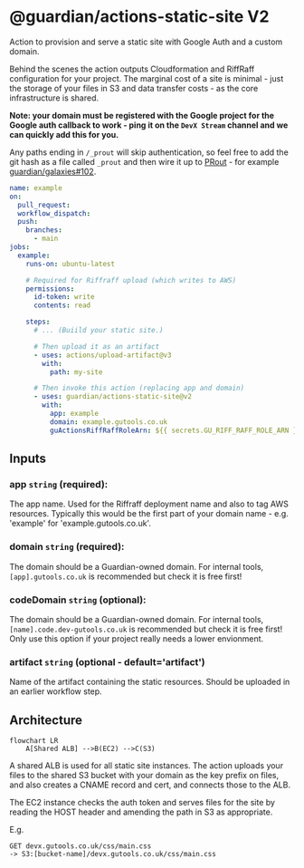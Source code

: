 # @guardian/actions-static-site V2

Action to provision and serve a static site with Google Auth and a custom
domain.

Behind the scenes the action outputs Cloudformation and RiffRaff configuration
for your project. The marginal cost of a site is minimal - just the storage of
your files in S3 and data transfer costs - as the core infrastructure is shared.

**Note: your domain must be registered with the Google project for the Google
auth callback to work - ping it on the `DevX Stream` channel and we can quickly add this for you.**

Any paths ending in `/_prout` will skip authentication, so feel free to add the git hash as a file called `_prout` and then wire it up to [PRout](https://github.com/guardian/prout) - for example [guardian/galaxies#102](https://github.com/guardian/galaxies/pull/102).

```yaml
name: example
on:
  pull_request:
  workflow_dispatch:
  push:
    branches:
      - main
jobs:
  example:
    runs-on: ubuntu-latest

    # Required for Riffraff upload (which writes to AWS)
    permissions:
      id-token: write
      contents: read

    steps:
      # ... (Buiild your static site.)

      # Then upload it as an artifact
      - uses: actions/upload-artifact@v3
        with:
          path: my-site

      # Then invoke this action (replacing app and domain)
      - uses: guardian/actions-static-site@v2
        with:
          app: example
          domain: example.gutools.co.uk
          guActionsRiffRaffRoleArn: ${{ secrets.GU_RIFF_RAFF_ROLE_ARN }}
```

## Inputs

### **app** `string` (required):
The app name. Used for the Riffraff deployment name and also to tag AWS
resources. Typically this would be the first part of your domain name - e.g.
'example' for 'example.gutools.co.uk'.

### **domain** `string` (required):
The domain should be a Guardian-owned domain. For internal tools,
`[app].gutools.co.uk` is recommended but check it is free first!

### **codeDomain** `string` (optional):
The domain should be a Guardian-owned domain. For internal tools,
`[name].code.dev-gutools.co.uk` is recommended but check it is free first!
Only use this option if your project really needs a lower envionment.

### **artifact** `string` (optional - default='artifact')
Name of the artifact containing the static resources. Should be uploaded in
an earlier workflow step.

## Architecture

```mermaid
flowchart LR
    A[Shared ALB] -->B(EC2) -->C(S3)
```

A shared ALB is used for all static site instances. The action uploads your
files to the shared S3 bucket with your domain as the key prefix on files, and
also creates a CNAME record and cert, and connects those to the ALB.

The EC2 instance checks the auth token and serves files for the site by reading
the HOST header and amending the path in S3 as appropriate.

E.g.

    GET devx.gutools.co.uk/css/main.css
    -> S3:[bucket-name]/devx.gutools.co.uk/css/main.css
